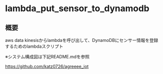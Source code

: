 # lambda_put_sensor_to_dynamodb

## 概要
aws data kinesisからlambdaを呼び出して、DynamoDBにセンサー情報を登録するためのlambdaスクリプト

※システム構成図は下記README.mdを参照

https://github.com/katz0726/agreeee_iot

